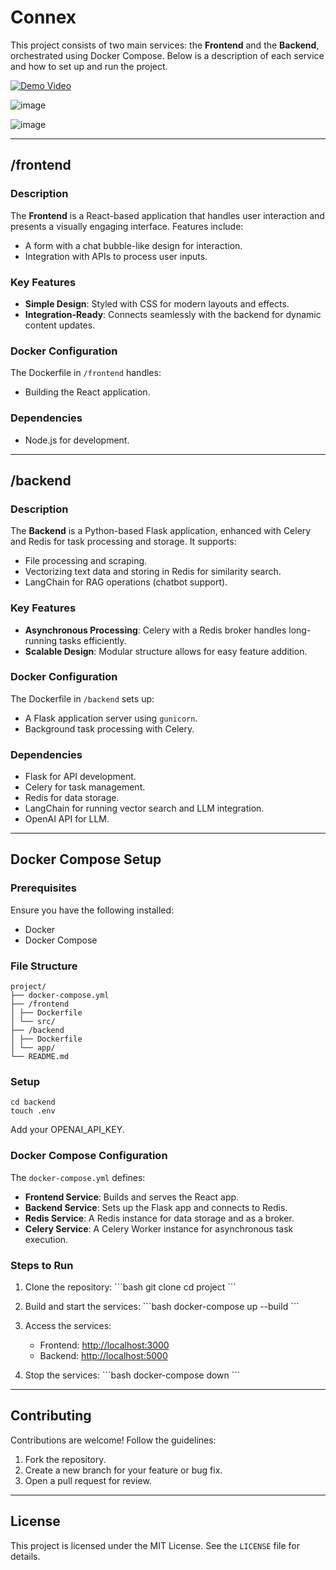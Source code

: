 # Connex

This project consists of two main services: the **Frontend** and the **Backend**, orchestrated using Docker Compose. Below is a description of each service and how to set up and run the project.

[![Demo Video](https://img.youtube.com/vi/4-DZgDyWgyY/0.jpg)](https://www.youtube.com/watch?v=4-DZgDyWgyY)

![image](https://github.com/user-attachments/assets/da9fe1e6-4776-4da7-993a-67b846f60f20)

![image](https://github.com/user-attachments/assets/21d63177-7e60-494e-ad98-1b0d9cd9c9a1)

---

## /frontend

### Description
The **Frontend** is a React-based application that handles user interaction and presents a visually engaging interface. Features include:
- A form with a chat bubble-like design for interaction.
- Integration with APIs to process user inputs.

### Key Features
- **Simple Design**: Styled with CSS for modern layouts and effects.
- **Integration-Ready**: Connects seamlessly with the backend for dynamic content updates.

### Docker Configuration
The Dockerfile in `/frontend` handles:
- Building the React application.

### Dependencies
- Node.js for development.

---

## /backend

### Description
The **Backend** is a Python-based Flask application, enhanced with Celery and Redis for task processing and storage. It supports:
- File processing and scraping.
- Vectorizing text data and storing in Redis for similarity search.
- LangChain for RAG operations (chatbot support).

### Key Features
- **Asynchronous Processing**: Celery with a Redis broker handles long-running tasks efficiently.
- **Scalable Design**: Modular structure allows for easy feature addition.

### Docker Configuration
The Dockerfile in `/backend` sets up:
- A Flask application server using `gunicorn`.
- Background task processing with Celery.

### Dependencies
- Flask for API development.
- Celery for task management.
- Redis for data storage.
- LangChain for running vector search and LLM integration.
- OpenAI API for LLM.

---

## Docker Compose Setup

### Prerequisites
Ensure you have the following installed:
- Docker
- Docker Compose

### File Structure
```
project/
├── docker-compose.yml
├── /frontend
│ ├── Dockerfile
│ └── src/
├── /backend
│ ├── Dockerfile
│ └── app/
└── README.md
```
### Setup
```
cd backend
touch .env
```
Add your OPENAI_API_KEY.

### Docker Compose Configuration
The `docker-compose.yml` defines:
- **Frontend Service**: Builds and serves the React app.
- **Backend Service**: Sets up the Flask app and connects to Redis.
- **Redis Service**: A Redis instance for data storage and as a broker.
- **Celery Service**: A Celery Worker instance for asynchronous task execution.

### Steps to Run
1. Clone the repository:
   \`\`\`bash
   git clone <repository-url>
   cd project
   \`\`\`
2. Build and start the services:
   \`\`\`bash
   docker-compose up --build
   \`\`\`
3. Access the services:
   - Frontend: [http://localhost:3000](http://localhost:3000)
   - Backend: [http://localhost:5000](http://localhost:5000)

4. Stop the services:
   \`\`\`bash
   docker-compose down
   \`\`\`

---

## Contributing

Contributions are welcome! Follow the guidelines:
1. Fork the repository.
2. Create a new branch for your feature or bug fix.
3. Open a pull request for review.

---

## License

This project is licensed under the MIT License. See the `LICENSE` file for details.

